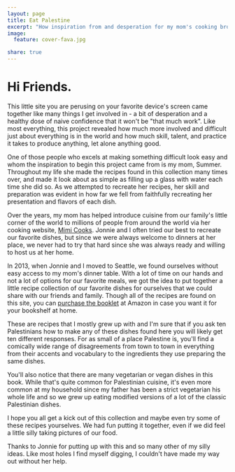 ```yaml
---
layout: page
title: Eat Palestine
excerpt: "How inspiration from and desperation for my mom's cooking brought EAT PALESTINE together."
image:
  feature: cover-fava.jpg

share: true
---
```


# Hi Friends.

This little site you are perusing on your favorite device's screen came together like many things I get involved in - a bit of desperation and a healthy dose of naive confidence that it won't be "that much work". Like most everything, this project revealed how much more involved and difficult just about everything is in the world and how much skill, talent, and practice it takes to produce anything, let alone anything good.

One of those people who excels at making something difficult look easy and whom the inspiration to begin this project came from is my mom, Summer. Throughout my life she made the recipes found in this collection many times over, and made it look about as simple as filling up a glass with water each time she did so. As we attempted to recreate her recipes, her skill and preparation was evident in how far we fell from faithfully recreating her presentation and flavors of each dish.

Over the years, my mom has helped introduce cuisine from our family's little corner of the world to millions of people from around the world via her cooking website, [Mimi Cooks](http://www.mimicooks.com). Jonnie and I often tried our best to recreate our favorite dishes, but since we were always welcome to dinners at her place, we never had to try that hard since she was always ready and willing to host us at her home.

In 2013, when Jonnie and I moved to Seattle, we found ourselves without easy access to my mom's dinner table. With a lot of time on our hands and not a lot of options for our favorite meals, we got the idea to put together a little recipe collection of our favorite dishes for ourselves that we could share with our friends and family. Though all of the recipes are found on this site, you can [purchase the booklet](http://www.amazon.com/PALESTINE-Jonnie-Rettele-Mustafa-Shabib/dp/1320291627) at Amazon in case you want it for your bookshelf at home.

These are recipes that I mostly grew up with and I'm sure that if you ask ten Palestinians how to make any of these dishes found here you will likely get ten different responses. For as small of a place Palestine is, you'll find a comically wide range of disagreements from town to town in everything from their accents and vocabulary to the ingredients they use preparing the same dishes.

You'll also notice that there are many vegetarian or vegan dishes in this book. While that's quite common for Palestinian cuisine, it's even more common at my household since my father has been a strict vegetarian his whole life and so we grew up eating modified  versions of a lot of the classic Palestinian dishes.

I hope you all get a kick out of this collection and maybe even try some of these recipes yourselves. We had fun putting it together, even if we did feel a little silly taking pictures of our food.

Thanks to Jonnie for putting up with this and so many other of my silly ideas. Like most holes I find myself digging, I couldn't have made my way out without her help.
